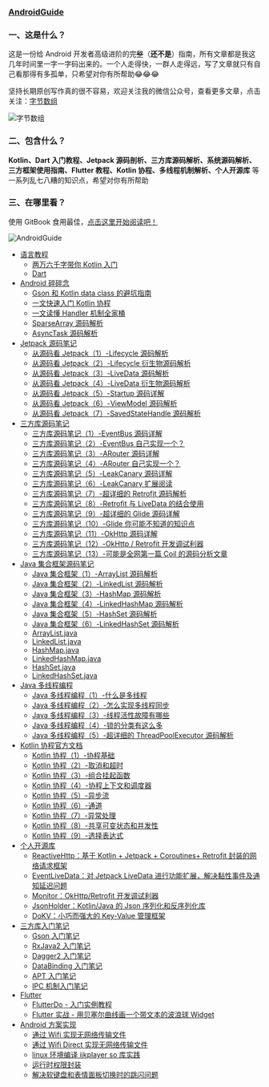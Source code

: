 ### [AndroidGuide](https://github.com/leavesC/AndroidGuide)

### 一、这是什么？

这是一份给 Android 开发者高级进阶的~~完整~~（**还不是**）指南，所有文章都是我这几年时间里一字一字码出来的。一个人走得快，一群人走得远，写了文章就只有自己看那得有多孤单，只希望对你有所帮助😂😂😂

坚持长期原创写作真的很不容易，欢迎关注我的微信公众号，查看更多文章，点击关注：[字节数组](https://testczy.oss-cn-beijing.aliyuncs.com/%E9%80%9A%E7%94%A8/%E5%AD%97%E8%8A%82%E6%95%B0%E7%BB%84.png)

![字节数组](https://testczy.oss-cn-beijing.aliyuncs.com/%E9%80%9A%E7%94%A8/%E5%AD%97%E8%8A%82%E6%95%B0%E7%BB%84.png)

### 二、包含什么？

**Kotlin、Dart 入门教程、Jetpack 源码剖析、三方库源码解析、系统源码解析、三方框架使用指南、Flutter 教程、Kotlin 协程、多线程机制解析、个人开源库** 等一系列乱七八糟的知识点，希望对你有所帮助

### 三、在哪里看？

使用 GitBook 食用最佳，[点击这里开始阅读吧！](https://leavesc.gitbook.io/androidguide/)

![AndroidGuide](https://s3.ax1x.com/2020/12/06/DjKRJg.png)

* [语言教程 ]()
  * [两万六千字带你 Kotlin 入门](kotlin/kotlin入门教程.md)
  * [Dart](dart/Dart入门教程.md)
* [Android 碎碎念]()
  * [Gson 和 Kotlin data class 的避坑指南](android_core/Gson和KotlinDataClass的避坑指南.md)
  * [一文快速入门 Kotlin 协程](android_core/一文快速入门Kotlin协程.md)
  * [一文读懂 Handler 机制全家桶](android_core/一文读懂Handler机制全家桶.md)
  * [SparseArray 源码解析](android_core/SparseArray源码解析.md)
  * [AsyncTask 源码解析](android_core/AsyncTask源码解析.md)
* [Jetpack 源码笔记]()
  * [从源码看 Jetpack（1）-Lifecycle 源码解析](jetpack/Lifecycle源码解析.md)
  * [从源码看 Jetpack（2）-Lifecycle 衍生物源码解析](jetpack/Lifecycle衍生.md)
  * [从源码看 Jetpack（3）-LiveData 源码解析](jetpack/LiveData源码解析.md)
  * [从源码看 Jetpack（4）-LiveData 衍生物源码解析](jetpack/LiveData衍生.md)
  * [从源码看 Jetpack（5）-Startup 源码详解](jetpack/Startup源码详解.md)
  * [从源码看 Jetpack（6）-ViewModel 源码解析](jetpack/ViewModel源码解析.md)
  * [从源码看 Jetpack（7）-SavedStateHandle 源码解析](jetpack/SavedStateHandle源码详解.md)
* [三方库源码笔记]()
  - [三方库源码笔记（1）-EventBus 源码详解](android_opensource/1-EventBus源码详解.md)
  - [三方库源码笔记（2）-EventBus 自己实现一个？](android_opensource/2-EventBus自己实现一个？.md)
  - [三方库源码笔记（3）-ARouter 源码详解](android_opensource/3-ARouter源码详解.md)
  - [三方库源码笔记（4）-ARouter 自己实现一个？](android_opensource/4-ARouter自己实现一个？.md)
  - [三方库源码笔记（5）-LeakCanary 源码详解](android_opensource/5-LeakCanary源码详解.md)
  - [三方库源码笔记（6）-LeakCanary 扩展阅读](android_opensource/6-LeakCanary扩展阅读.md)
  - [三方库源码笔记（7）-超详细的 Retrofit 源码解析](android_opensource/7-超详细的Retrofit源码解析.md)
  - [三方库源码笔记（8）-Retrofit 与 LiveData 的结合使用](android_opensource/8-Retrofit与LiveData的结合使用.md)
  - [三方库源码笔记（9）-超详细的 Glide 源码详解](android_opensource/9-超详细的Glide源码详解.md)
  - [三方库源码笔记（10）-Glide 你可能不知道的知识点](android_opensource/10-Glide你可能不知道的知识点.md)
  - [三方库源码笔记（11）-OkHttp 源码详解](android_opensource/11-OkHttp源码详解.md)
  - [三方库源码笔记（12）-OkHttp / Retrofit 开发调试利器](android_opensource/12-OkHttp-Retrofit开发调试利器.md)
  - [三方库源码笔记（13）-可能是全网第一篇 Coil 的源码分析文章](android_opensource/13-可能是全网第一篇Coil的源码分析文章.md)
* [Java 集合框架源码笔记]()
  * [Java 集合框架（1）-ArrayList 源码解析](java_collections/1-ArrayList源码解析.md)
  * [Java 集合框架（2）-LinkedList 源码解析](java_collections/2-LinkedList源码解析.md)
  * [Java 集合框架（3）-HashMap 源码解析](java_collections/3-HashMap源码解析.md)
  * [Java 集合框架（4）-LinkedHashMap 源码解析](java_collections/4-LinkedHashMap源码解析.md)
  * [Java 集合框架（5）-HashSet 源码解析](java_collections/5-HashSet源码解析.md)
  * [Java 集合框架（6）-LinkedHashSet 源码解析](java_collections/6-LinkedHashSet源码解析.md)
  * [ArrayList.java](java_collections/ArrayList.md)
  * [LinkedList.java](java_collections/LinkedList.md)
  * [HashMap.java](java_collections/HashMap.md)
  * [LinkedHashMap.java](java_collections/LinkedHashMap.md)
  * [HashSet.java](java_collections/HashSet.md)
  * [LinkedHashSet.java](java_collections/LinkedHashSet.md)
* [Java 多线程编程]()
  * [Java 多线程编程（1）-什么是多线程](java_multithreading/1-什么是多线程.md)
  * [Java 多线程编程（2）-怎么实现多线程同步](java_multithreading/2-怎么实现多线程同步.md)
  * [Java 多线程编程（3）-线程活性故障有哪些](java_multithreading/3-线程活性故障有哪些.md)
  * [Java 多线程编程（4）-锁的分类有这么多](java_multithreading/4-锁的分类有这么多.md)
  * [Java 多线程编程（5）-超详细的 ThreadPoolExecutor 源码解析](java_multithreading/5-超详细的ThreadPoolExecutor源码解析.md)
* [Kotlin 协程官方文档]()
  * [Kotlin 协程（1）-协程基础](kotlin_coroutine/1-协程基础.md)
  * [Kotlin 协程（2）-取消和超时](/kotlin_coroutine/2-取消和超时.md)
  * [Kotlin 协程（3）-组合挂起函数](kotlin_coroutine/3-组合挂起函数.md)
  * [Kotlin 协程（4）-协程上下文和调度器](kotlin_coroutine/4-协程上下文和调度器.md)
  * [Kotlin 协程（5）-异步流](kotlin_coroutine/5-异步流.md)
  * [Kotlin 协程（6）-通道](kotlin_coroutine/6-通道.md)
  * [Kotlin 协程（7）-异常处理](kotlin_coroutine/7-异常处理.md)
  * [Kotlin 协程（8）-共享可变状态和并发性](kotlin_coroutine/8-共享可变状态和并发性.md)
  * [Kotlin 协程（9）-选择表达式](kotlin_coroutine/9-选择表达式.md)
* [个人开源库]()
  * [ReactiveHttp：基于 Kotlin + Jetpack + Coroutines+ Retrofit 封装的网络请求框架](https://github.com/leavesC/ReactiveHttp)
  * [EventLiveData：对 Jetpack LiveData 进行功能扩展，解决黏性事件及通知延迟问题](https://github.com/leavesC/EventLiveData)
  * [Monitor：OkHttp/Retrofit 开发调试利器](https://github.com/leavesC/Monitor)
  * [JsonHolder：Kotlin/Java 的 Json 序列化和反序列化库](https://github.com/leavesC/JsonHolder)
  * [DoKV：小巧而强大的 Key-Value 管理框架](https://github.com/leavesC/DoKV)
* [三方库入门笔记 ]()
  * [Gson 入门笔记](android/Gson使用详解.md)
  * [RxJava2 入门笔记](android/RxJava2入门详细笔记.md)
  * [Dagger2 入门笔记](https://github.com/leavesC/Dagger2Samples)
  * [DataBinding 入门笔记](https://github.com/leavesC/DataBindingSamples)
  * [APT 入门笔记](https://github.com/leavesC/DoKV)
  * [IPC 机制入门笔记](https://github.com/leavesC/IPCSamples)
* [Flutter]()
  * [FlutterDo - 入门实例教程](https://github.com/leavesC/flutter_do)
  * [Flutter 实战 - 用贝塞尔曲线画一个带文本的波浪球 Widget](https://juejin.im/post/5db5c03a6fb9a0208668e4f3)
* [Android 方案实现]()
  * [通过 Wifi 实现无网络传输文件](https://github.com/leavesC/WifiFileTransfer)
  * [通过 Wifi Direct 实现无网络传输文件](https://github.com/leavesC/WifiP2P)
  * [linux 环境编译 ijkplayer so 库实践](https://github.com/leavesC/ijkplayer-so-extend)
  * [运行时权限封装](https://github.com/leavesC/PermissionSteward)
  * [解决软键盘和表情面板切换时的跳闪问题](https://github.com/leavesC/Keyboard)
